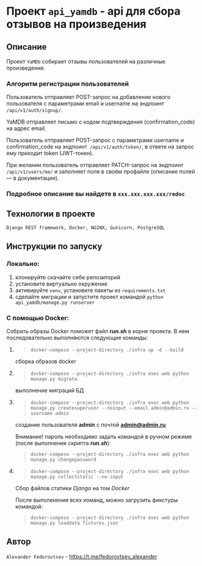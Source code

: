 # Проект `api_yamdb` - api для сбора отзывов на произведения
## Описание

Проект `YaMDb` собирает отзывы пользователей на различные произведения.

### Алгоритм регистрации пользователей

Пользователь отправляет POST-запрос на добавление нового пользователя с параметрами email и username на эндпоинт `/api/v1/auth/signup/`.

YaMDB отправляет письмо с кодом подтверждения (confirmation_code) на адрес email.

Пользователь отправляет POST-запрос с параметрами username и confirmation_code на эндпоинт` /api/v1/auth/token/`, в ответе на запрос ему приходит token (JWT-токен).

При желании пользователь отправляет PATCH-запрос на эндпоинт `/api/v1/users/me/` и заполняет поля в своём профайле (описание полей — в документации).


### Подробное описание вы найдете в `xxx.xxx.xxx.xxx/redoc`

## Технологии в проекте

`Django REST framework, Docker, NGINX, Gunicorn, PostgreSQL`
## Инструкции по запуску

### Локально:

1. клонируйте скачайте себе репозиторий
2. установите виртуально окружение
3. активируйте `venv`, установите пакеты из `requirements.txt`
4. сделайте миграции и запустите проект командой `python api_yamdb/manage.py runserver`

### С помощью Docker:

Собрать образы Docker поможет файл **_run.sh_** в корне проекта. В нем последовательно выполняются следующие команды:

1. > `docker-compose --project-directory ./infra up -d --build`

    сборка образов docker

2. > `docker-compose --project-directory ./infra exec web python manage.py migrate`

    выполнение миграций БД

3. > `docker-compose --project-directory ./infra exec web python manage.py createsuperuser --noinput --email admin@admin.ru --username admin`

    создание пользователя **admin** c почтой **admin@admin.ru**
    
    Внимание! пароль необходимо задать командой в ручном режиме (после выполнения скрипта **_run.sh_**):
    
    > `docker-compose --project-directory ./infra exec web python manage.py changepassword`


3. > `docker-compose --project-directory ./infra exec web python manage.py collectstatic --no-input`

    Сбор файлов статики _Django_ на том _Docker_

    После выполенения всех команд, можно загрузить фикстуры командой:
    > `docker-compose --project-directory ./infra exec web python manage.py loaddata fixtures.json`

## Автор

`Alexander Fedorovtsev` - https://t.me/fedorovtsev_alexander